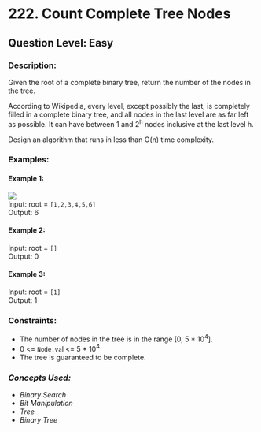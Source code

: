 # 222. Count Complete Tree Nodes
## Question Level: Easy
### Description:
Given the root of a complete binary tree, return the number of the nodes in the tree.

According to Wikipedia, every level, except possibly the last, is completely filled in a complete binary tree, and all nodes in the last level are as far left as possible. It can have between 1 and 2<sup>h</sup> nodes inclusive at the last level h.

Design an algorithm that runs in less than O(n) time complexity.

### Examples:
#### Example 1:
<img src="https://assets.leetcode.com/uploads/2021/01/14/complete.jpg"><br>
Input: root = `[1,2,3,4,5,6]`<br>
Output: 6
#### Example 2:

Input: root = `[]`<br>
Output: 0
#### Example 3:

Input: root = `[1]`<br>
Output: 1

### Constraints:

- The number of nodes in the tree is in the range [0, 5 * 10<sup>4</sup>].
- 0 <= `Node.va`l <= 5 * 10<sup>4</sup>
- The tree is guaranteed to be complete.

### <i>Concepts Used:
- Binary Search
- Bit Manipulation
- Tree
- Binary Tree </i>